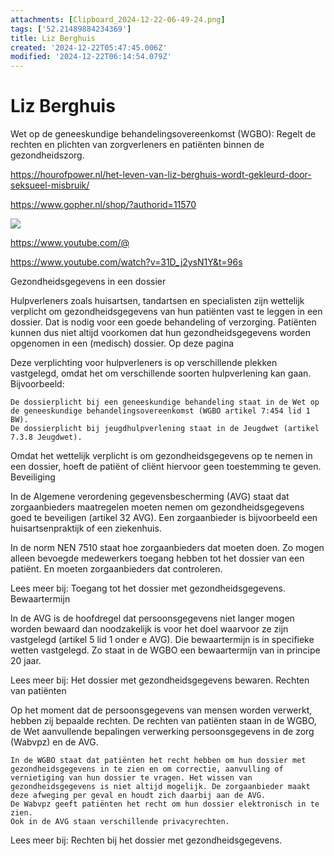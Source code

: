 ```yaml
---
attachments: [Clipboard_2024-12-22-06-49-24.png]
tags: ['52.21489884234369']
title: Liz Berghuis
created: '2024-12-22T05:47:45.006Z'
modified: '2024-12-22T06:14:54.079Z'
---
```


# Liz Berghuis

Wet op de geneeskundige behandelingsovereenkomst (WGBO): Regelt de rechten en plichten van zorgverleners en patiënten binnen de gezondheidszorg.

https://hourofpower.nl/het-leven-van-liz-berghuis-wordt-gekleurd-door-seksueel-misbruik/

https://www.gopher.nl/shop/?authorid=11570

![](@attachment/Clipboard_2024-12-22-06-49-24.png)

https://www.youtube.com/@

https://www.youtube.com/watch?v=31D_j2ysN1Y&t=96s


 Gezondheidsgegevens in een dossier

Hulpverleners zoals huisartsen, tandartsen en specialisten zijn wettelijk verplicht om gezondheidsgegevens van hun patiënten vast te leggen in een dossier. Dat is nodig voor een goede behandeling of verzorging. Patiënten kunnen dus niet altijd voorkomen dat hun gezondheidsgegevens worden opgenomen in een (medisch) dossier. 
Op deze pagina

 Deze verplichting voor hulpverleners is op verschillende plekken vastgelegd, omdat het om verschillende soorten hulpverlening kan gaan. Bijvoorbeeld:

    De dossierplicht bij een geneeskundige behandeling staat in de Wet op de geneeskundige behandelingsovereenkomst (WGBO artikel 7:454 lid 1 BW).
    De dossierplicht bij jeugdhulpverlening staat in de Jeugdwet (artikel 7.3.8 Jeugdwet).

Omdat het wettelijk verplicht is om gezondheidsgegevens op te nemen in een dossier, hoeft de patiënt of cliënt hiervoor geen toestemming te geven. 
Beveiliging

In de Algemene verordening gegevensbescherming (AVG) staat dat zorgaanbieders maatregelen moeten nemen om gezondheidsgegevens goed te beveiligen (artikel 32 AVG). Een zorgaanbieder is bijvoorbeeld een huisartsenpraktijk of een ziekenhuis.

In de norm NEN 7510 staat hoe zorgaanbieders dat moeten doen. Zo mogen alleen bevoegde medewerkers toegang hebben tot het dossier van een patiënt. En moeten zorgaanbieders dat controleren.

Lees meer bij: Toegang tot het dossier met gezondheidsgegevens.
Bewaartermijn

In de AVG is de hoofdregel dat persoonsgegevens niet langer mogen worden bewaard dan noodzakelijk is voor het doel waarvoor ze zijn vastgelegd (artikel 5 lid 1 onder e AVG). Die bewaartermijn is in specifieke wetten vastgelegd. Zo staat in de WGBO een bewaartermijn van in principe 20 jaar.

Lees meer bij: Het dossier met gezondheidsgegevens bewaren.
Rechten van patiënten

Op het moment dat de persoonsgegevens van mensen worden verwerkt, hebben zij bepaalde rechten. De rechten van patiënten staan in de WGBO, de Wet aanvullende bepalingen verwerking persoonsgegevens in de zorg (Wabvpz) en de AVG.

    In de WGBO staat dat patiënten het recht hebben om hun dossier met gezondheidsgegevens in te zien en om correctie, aanvulling of vernietiging van hun dossier te vragen. Het wissen van gezondheidsgegevens is niet altijd mogelijk. De zorgaanbieder maakt deze afweging per geval en houdt zich daarbij aan de AVG.
    De Wabvpz geeft patiënten het recht om hun dossier elektronisch in te zien.
    Ook in de AVG staan verschillende privacyrechten.

Lees meer bij: Rechten bij het dossier met gezondheidsgegevens.


